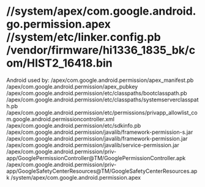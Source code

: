 //system/apex/com.google.android.go.permission.apex
//system/etc/linker.config.pb
/vendor/firmware/hi1336_1835_bk/com/HIST2_16418.bin
==============================================================================
Android used by:
  /apex/com.google.android.permission/apex_manifest.pb
  /apex/com.google.android.permission/apex_pubkey
  /apex/com.google.android.permission/etc/classpaths/bootclasspath.pb
  /apex/com.google.android.permission/etc/classpaths/systemserverclasspath.pb
  /apex/com.google.android.permission/etc/permissions/privapp_allowlist_com.google.android.permissioncontroller.xml
  /apex/com.google.android.permission/etc/sdkinfo.pb
  /apex/com.google.android.permission/javalib/framework-permission-s.jar
  /apex/com.google.android.permission/javalib/framework-permission.jar
  /apex/com.google.android.permission/javalib/service-permission.jar
  /apex/com.google.android.permission/priv-app/GooglePermissionController@TM/GooglePermissionController.apk
  /apex/com.google.android.permission/priv-app/GoogleSafetyCenterResources@TM/GoogleSafetyCenterResources.apk
  /system/apex/com.google.android.permission.apex
  
